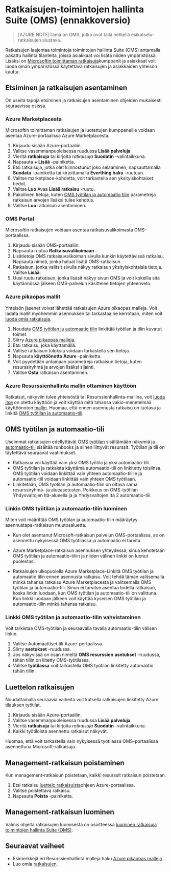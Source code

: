 <properties
   pageTitle="Ratkaisujen toimintojen hallinta-ohjelmistopaketin (OMS) | Microsoft Azure"
   description="Ratkaisujen laajentaa toimintoja toimintojen hallinta Suite (OMS) tarjoamalla pakattu hallinta tilanteita, joissa asiakkaat voit lisätä niiden OMS työtilaan.  Tässä artikkelissa on tietoja siitä, miten mukautetut ratkaisut luoma asiakkaat ja kumppanit."
   services="operations-management-suite"
   documentationCenter=""
   authors="bwren"
   manager="jwhit"
   editor="tysonn" />
<tags
   ms.service="operations-management-suite"
   ms.devlang="na"
   ms.topic="article"
   ms.tgt_pltfrm="na"
   ms.workload="infrastructure-services"
   ms.date="10/17/2016"
   ms.author="bwren" />

# <a name="management-solutions-in-operations-management-suite-oms-preview"></a>Ratkaisujen-toimintojen hallinta Suite (OMS) (ennakkoversio)

>[AZURE.NOTE]Tämä on OMS, jotka ovat tällä hetkellä esikatselu-ratkaisujen alustava.    

Ratkaisujen laajentaa toimintoja toimintojen hallinta Suite (OMS) antamalla pakattu hallinta tilanteita, joissa asiakkaat voi lisätä niiden ympäristössä.  Lisäksi on [Microsoftin toimittaman ratkaisuja](../log-analytics/log-analytics-add-solutions.md)kumppanit ja asiakkaat voit luoda oman ympäristössä käytettävä ratkaisujen ja asiakkaiden yhteisön kautta.

## <a name="finding-and-installing-management-solutions"></a>Etsiminen ja ratkaisujen asentaminen
On useita tapoja etsiminen ja ratkaisujen asentaminen ohjeiden mukaisesti seuraavissa osissa.

### <a name="azure-marketplace"></a>Azure Marketplacesta
Microsoftin toimittaman ratkaisujen ja luotettujen kumppaneille voidaan asentaa Azure-portaalissa Azure Marketplacesta.

1. Kirjaudu sisään Azure-portaaliin.
2. Valitse vasemmanpuoleisessa ruudussa **Lisää palveluja**.
3. Vieritä **ratkaisuja** tai kirjoita *ratkaisuja* **Suodatin** -valintaikkuna.
4. Napsauta **+ Lisää** -painiketta.
5. Etsi ratkaisuja, jotka olet kiinnostunut joko selaaminen, napsauttamalla **Suodata** -painiketta tai kirjoittamalla **Everthing haku** -ruutuun.
6. Valitse marketplace-kohdetta, voit tarkastella sen yksityiskohtaiset tiedot.
4. Valitse **Luo** Avaa **Lisää ratkaisu** -ruutu.
5. Pakollinen tietoja, kuten [OMS työtilan ja automaatio tilin](#oms-workspace-and-automation-account) parametreja ratkaisun arvojen lisäksi tulee kehotus.
6. Valitse **Luo** ratkaisun asentaminen.

### <a name="oms-portal"></a>OMS Portal
Microsoftin ratkaisujen voidaan asentaa ratkaisuvalikoimasta OMS-portaalissa.

1. Kirjaudu sisään OMS-portaaliin.
2. Napsauta ruutua **Ratkaisuvalikoimaan** .
2. Lisätietoja OMS ratkaisuvalikoiman sivulla kunkin käytettävissä ratkaisu. Napsauta nimeä, jonka haluat lisätä OMS-ratkaisun.
3. Ratkaisun, jonka valitsit sivulla näkyy ratkaisun yksityiskohtaisia tietoja. Valitse **Lisää**.
4. Uusi ruutu ratkaisun, jonka lisäsit näkyy sivun OMS ja voit kokeilla sitä käytännössä jälkeen OMS-palvelun käsittelee tietojen yhteenveto.

### <a name="azure-quickstart-templates"></a>Azure pikaopas mallit
Yhteisön jäsenet voivat lähettää ratkaisujen Azure pikaopas malleja.  Voit ladata mallit myöhemmin asennuksen tai tarkastaa ne kerrotaan, miten voit [luoda omia ratkaisuja](#creating-a-solution).

1. Noudata [OMS työtilan ja automaatio tilin](#oms-workspace-and-automation-account) linkittää työtilan ja tilin kuvatut toimet.
2. Siirry [Azure pikaopas malleja](https://azure.microsoft.com/documentation/templates/).  
3. Etsi ratkaisu, joka käyttämällä.
4. Valitse ratkaisun tuloksia voidaan tarkastella sen tietoja.
5. Napsauta **käyttöönotto Azure** -painiketta.
6. Voit pyydetään antamaan parametreja ratkaisun tietoja, kuten resurssiryhmä ja arvojen lisäksi sijainti.
7. Valitse **Osta** ratkaisun asentaminen.

### <a name="deploy-azure-resource-manager-template"></a>Azure Resurssienhallinta mallin ottaminen käyttöön
Ratkaisut, näkyviin tulee yhteisöstä tai Resurssienhallinta-mallina, voit [luoda itse](#creating-a-solution) on otettu käyttöön ja voit käyttää mitä tahansa vakio-menetelmää käyttöönoton [mallin](../resource-group-template-deploy-portal.md).  Huomaa, että ennen asennusta ratkaisu on luotava ja linkitä [OMS työtilan ja automaatio-tili](#oms-workspace-and-automation-account).

## <a name="oms-workspace-and-automation-account"></a>OMS työtilan ja automaatio-tili
Useimmat ratkaisujen edellyttävät [OMS työtilan](../log-analytics/log-analytics-manage-access.md) sisältämään näkymiä ja [automaatio-tili](../automation/automation-security-overview.md#automation-account-overview) sisältää runbooks ja siihen liittyvät resurssit. Työtilan ja tili on täytettävä seuraavat vaatimukset.

- Ratkaisua voi käyttää vain yksi OMS työtila ja yksi automaatio-tili.  
- OMS työtilan ja ratkaista käyttämä automaatio-tili on linkitetty toisiinsa. OMS työtilan voidaan linkittää vain yhteen automaatio-tilille ja automaatio-tili voidaan linkittää vain yhteen OMS työtilaan.
- Linkitetään, OMS työtilan ja automaatio-tilin on oltava sama resurssiryhmä- ja alueasetusten.  Poikkeus on OMS-työtilan Yhdysvaltojen Itä-alueella ja ja Yhdysvaltojen Itä 2 automaatio-tili.

### <a name="creating-a-link-between-an-oms-workspace-and-automation-account"></a>Linkin OMS työtilan ja automaatio-tilin luominen
Miten voit määrittää OMS työtilan ja automaatio-tilin määräytyy asennustapa-ratkaisun muutosaluetta.

- Kun olet asentanut Microsoft-ratkaisun palvelun OMS-portaalissa, se on asennettu nykyisessä OMS työtilassa ja automaatio ei tarvita.

- Azure Marketplace-ratkaisun asennuksen yhteydessä, sinua kehotetaan OMS työtilan ja automaatio-tiliin ja niiden välinen linkki on luonut puolestasi.  

- Ratkaisujen ulkopuolella Azure Marketplace-Linkitä OMS työtilan ja automaatio tilin ennen asennusta ratkaisu.  Voit tehdä tämän valitsemalla minkä tahansa ratkaisu Azure Marketplacesta ja valitsemalla OMS työtilan ja automaatio-tili.  Sinun ei tarvitse asentaa todella ratkaisun, koska linkin luodaan, kun OMS työtilan ja automaatio-tili on valittuna.  Kun linkki luodaan jälkeen voit käyttää kyseisen OMS työtilan ja automaatio-tilin minkä tahansa ratkaisu. 

### <a name="verifying-the-link-between-an-oms-workspace-and-automation-account"></a>Linkki OMS työtilan ja automaatio-tilin vahvistaminen
Voit tarkistaa OMS-työtilan ja seuraavalla tavalla automaatio-tilin välisen linkin.

1. Valitse Automaattiset tili Azure-portaalissa.
2. Siirry **asetukset** -ruudussa.
3. Jos näkyvissä on osan nimeltä **OMS resurssien** **asetukset** -ruudussa, tähän tiliin on liitetty OMS-työtilassa.
4. Valitse **työtilassa** voit tarkastella OMS työtilan linkitetty automaatio tähän tiliin.


## <a name="listing-management-solutions"></a>Luettelon ratkaisujen
Noudattamalla seuraavia vaiheita voit katsella ratkaisujen linkitetty Azure tilauksen työtilat.

1. Kirjaudu sisään Azure-portaaliin.
2. Valitse vasemmanpuoleisessa ruudussa **Lisää palveluja**.
3. Vieritä **ratkaisuja** tai kirjoita *ratkaisuja* **Suodatin** -valintaikkuna.
4. Kaikki työtiloista asennettu ratkaisut näkyvät.

Huomaa, että voit tarkastella vain nykyisessä työtilassa OMS-portaalissa asennettuna Microsoft-ratkaisuja.

## <a name="removing-a-management-solution"></a>Management-ratkaisun poistaminen
Kun management-ratkaisun poistetaan, kaikki resurssit ratkaisun poistetaan.  

1. Etsi ratkaisu [luettelo ratkaisuista](#listing-solutions)ohjeen Azure-portaalissa.
2. Valitse poistettava ratkaisu.
3. Napsauta **Poista** -painiketta.

## <a name="creating-a-management-solution"></a>Management-ratkaisun luominen
Valmis ohjeita ratkaisujen luomisesta on osoitteessa [luominen ratkaisuja toimintojen hallinta Suite (OMS)](operations-management-suite-solutions-creating.md). 


## <a name="next-steps"></a>Seuraavat vaiheet

- Esimerkkejä eri Resurssienhallinta malleja haku [Azure pikaopas malleja](https://azure.microsoft.com/documentation/templates) .
- Luo omia [ratkaisujen](operations-management-suite-solutions-creating.md).
 